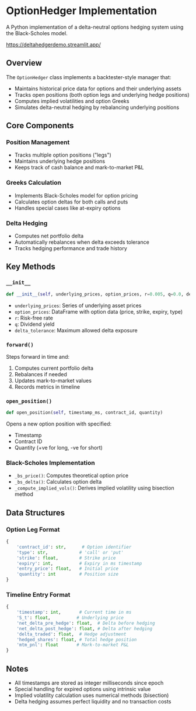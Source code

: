 # OptionHedger Implementation

A Python implementation of a delta-neutral options hedging system using the Black-Scholes model.

https://deltahedgerdemo.streamlit.app/

## Overview

The `OptionHedger` class implements a backtester-style manager that:
- Maintains historical price data for options and their underlying assets
- Tracks open positions (both option legs and underlying hedge positions)
- Computes implied volatilities and option Greeks
- Simulates delta-neutral hedging by rebalancing underlying positions

## Core Components

### Position Management
- Tracks multiple option positions ("legs")
- Maintains underlying hedge positions
- Keeps track of cash balance and mark-to-market P&L

### Greeks Calculation
- Implements Black-Scholes model for option pricing
- Calculates option deltas for both calls and puts
- Handles special cases like at-expiry options

### Delta Hedging
- Computes net portfolio delta
- Automatically rebalances when delta exceeds tolerance
- Tracks hedging performance and trade history

## Key Methods

### `__init__`
```python
def __init__(self, underlying_prices, option_prices, r=0.005, q=0.0, delta_tolerance=0.01)
```
- `underlying_prices`: Series of underlying asset prices
- `option_prices`: DataFrame with option data (price, strike, expiry, type)
- `r`: Risk-free rate
- `q`: Dividend yield
- `delta_tolerance`: Maximum allowed delta exposure

### `forward()`
Steps forward in time and:
1. Computes current portfolio delta
2. Rebalances if needed
3. Updates mark-to-market values
4. Records metrics in timeline

### `open_position()`
```python
def open_position(self, timestamp_ms, contract_id, quantity)
```
Opens a new option position with specified:
- Timestamp
- Contract ID
- Quantity (+ve for long, -ve for short)

### Black-Scholes Implementation
- `_bs_price()`: Computes theoretical option price
- `_bs_delta()`: Calculates option delta
- `_compute_implied_vols()`: Derives implied volatility using bisection method

## Data Structures

### Option Leg Format
```python
{
    'contract_id': str,      # Option identifier
    'type': str,            # 'call' or 'put'
    'strike': float,        # Strike price
    'expiry': int,          # Expiry in ms timestamp
    'entry_price': float,   # Initial price
    'quantity': int         # Position size
}
```

### Timeline Entry Format
```python
{
    'timestamp': int,       # Current time in ms
    'S_t': float,          # Underlying price
    'net_delta_pre_hedge': float,  # Delta before hedging
    'net_delta_post_hedge': float, # Delta after hedging
    'delta_traded': float,  # Hedge adjustment
    'hedged_shares': float, # Total hedge position
    'mtm_pnl': float       # Mark-to-market P&L
}
```

## Notes

- All timestamps are stored as integer milliseconds since epoch
- Special handling for expired options using intrinsic value
- Implied volatility calculation uses numerical methods (bisection)
- Delta hedging assumes perfect liquidity and no transaction costs
